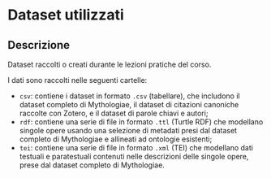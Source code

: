 # Dataset utilizzati

## Descrizione
Dataset raccolti o creati durante le lezioni pratiche del corso.

I dati sono raccolti nelle seguenti cartelle:
* `csv`: contiene i dataset in formato `.csv` (tabellare), che includono il dataset completo di Mythologiae, il dataset di citazioni canoniche raccolte con Zotero, e il dataset di parole chiavi e autori;
* `rdf`: contiene una serie di file in formato `.ttl` (Turtle RDF) che modellano singole opere usando una selezione di metadati presi dal dataset completo di Mythologiae e allineati ad ontologie esistenti;
* `tei`: contiene una serie di file in formato `.xml` (TEI) che modellano dati testuali e paratestuali contenuti nelle descrizioni delle singole opere, prese dal dataset completo di Mythologiae.